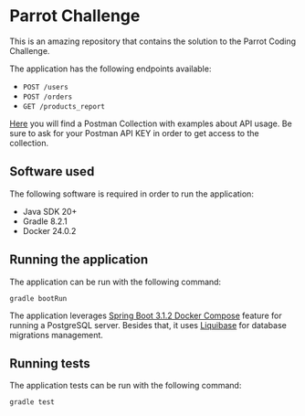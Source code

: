 # Parrot Challenge
This is an amazing repository that contains the solution to the Parrot Coding Challenge.

The application has the following endpoints available:
- `POST /users`
- `POST /orders`
- `GET /products_report`

[Here](https://api.postman.com/collections/1746446-b3311ef3-8e4a-4282-a8ea-f42ed23162e2) you will find a Postman Collection with examples about API usage. Be sure to ask for your Postman API KEY in order to get access to the collection.

## Software used
The following software is required in order to run the application:
- Java SDK 20+
- Gradle 8.2.1
- Docker 24.0.2

## Running the application

The application can be run with the following command:
```console
gradle bootRun
```
The application leverages [Spring Boot 3.1.2 Docker Compose](https://docs.spring.io/spring-boot/docs/3.1.2/reference/htmlsingle/#features.docker-compose) feature for running a PostgreSQL server. Besides that, it uses [Liquibase](https://www.liquibase.org/) for database migrations management.

## Running tests

The application tests can be run with the following command:
```console
gradle test
```
